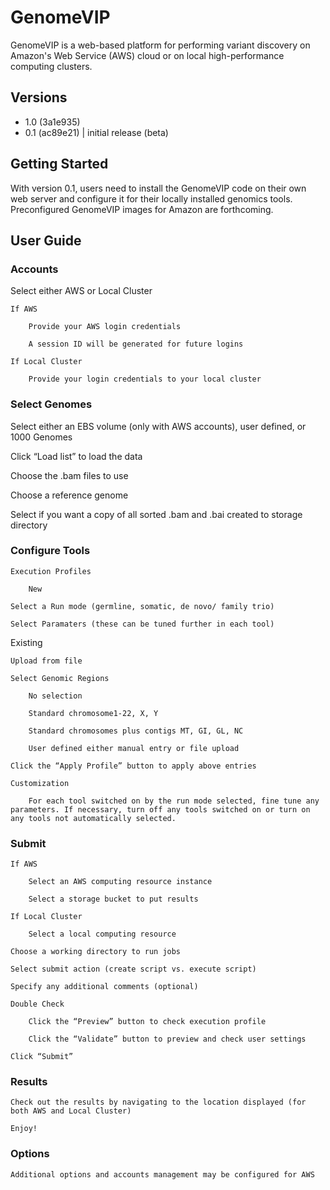 # GenomeVIP

GenomeVIP is a web-based platform for performing variant discovery on Amazon's Web Service (AWS) cloud or on local high-performance computing clusters.



## Versions

* 1.0 (3a1e935)
* 0.1 (ac89e21) | initial release (beta) 


## Getting Started

With version 0.1, users need to install the GenomeVIP code on their own web server and configure it for their locally installed genomics tools. Preconfigured GenomeVIP images for Amazon are forthcoming.



## User Guide

### Accounts

Select  either AWS or Local Cluster

	If AWS

		Provide your AWS login credentials

		A session ID will be generated for future logins

	If Local Cluster

		Provide your login credentials to your local cluster

### Select Genomes	

Select either an EBS volume (only with AWS accounts), user defined, or 1000 Genomes

Click “Load list” to load the data

Choose the .bam files to use

Choose a reference genome

Select if you want a copy of all sorted .bam and .bai created to storage directory

### Configure Tools

	Execution Profiles

		New

	Select a Run mode (germline, somatic, de novo/ family trio)

	Select Paramaters (these can be tuned further in each tool)

Existing

	Upload from file

	Select Genomic Regions

		No selection

		Standard chromosome1-22, X, Y

		Standard chromosomes plus contigs MT, GI, GL, NC

		User defined either manual entry or file upload

	Click the “Apply Profile” button to apply above entries

	Customization

		For each tool switched on by the run mode selected, fine tune any parameters. If necessary, turn off any tools switched on or turn on any tools not automatically selected.
	
### Submit

	If AWS

		Select an AWS computing resource instance

		Select a storage bucket to put results

	If Local Cluster

		Select a local computing resource

	Choose a working directory to run jobs

	Select submit action (create script vs. execute script)

	Specify any additional comments (optional)

	Double Check

		Click the “Preview” button to check execution profile

		Click the “Validate” button to preview and check user settings

	Click “Submit”

### Results

	Check out the results by navigating to the location displayed (for both AWS and Local Cluster)

	Enjoy!

### Options

	Additional options and accounts management may be configured for AWS
